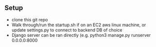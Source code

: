 ## Setup

- clone this git repo
- Walk through/run the startup.sh if on an EC2 aws linux machine, or update settings.py to connect to backend DB of choice
- Django server can be ran directly (e.g. python3 manage.py runserver 0.0.0.0:8000



